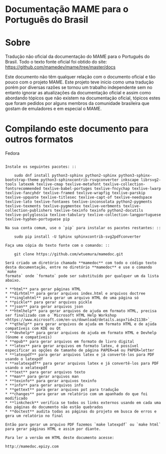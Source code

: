 # Documentação MAME para o Português do Brasil

Sobre
=====

Tradução não oficial da documentação do MAME para o Português do Brasil.
Todo o texto fonte oficial foi obtido do site:
https://github.com/mamedev/mame/tree/master/docs

Este documento não têm qualquer relação com o documento oficial e tão
pouco com o projeto MAME. Este projeto teve inicio como uma tradução
porém por diversas razões se tornou um trabalho independente sem no
entanto ignorar as atualizações da documentação oficial e assim como
abordando tópicos que não existem na documentação oficial, tópicos estes
que foram pedidos por alguns membros da comunidade brasileira que gostam
de emuladores e em especial o MAME.

Compilando este documento para outros formatos
==============================================

Fedora
~~~~~~

Instale os seguintes pacotes: ::

	sudo dnf install python3-sphinx python2-sphinx python3-sphinx-bootstrap-theme python3-sphinxcontrib-rsvgconverter inkscape librsvg2-tools latexmk texlive-cmap texlive-metafont texlive-collection-fontsrecommended texlive-babel-portuges texlive-fncychap texlive-lwarp texlive-fancyhdr texlive-framed texlive-wrapfig texlive-parskip texlive-upquote texlive-titlesec texlive-capt-of texlive-needspace texlive-lato texlive-fontaxes texlive-inconsolata python2-pygments texlive-texments texlive-pygmentex texlive-verbments texlive-collection-publishers texlive-texinfo texinfo python2-docutils texlive-polyglossia texlive-tabulary texlive-collection-langportuguese texlive-hyphen-portuguese pip

Na sua conta comum, use o `pip` para instalar os pacotes restantes: ::

	sudo pip install -U Sphinx sphinxcontrib-svg2pdfconverter

Faça uma cópia do texto fonte com o comando: ::

	git clone https://github.com/wtuemura/mamedoc.git

Será criado um diretório chamado **mamedoc** com todo o código texto
desta documentação, entre no diretório **mamedoc** e use o comando `make
formato` onde `formato` pode ser substituído por qualquer um da lista
abaixo.

* **html** para gerar páginas HTML
* **dirhtml** para gerar arquivos index.html e arquivos doctree
* **singlehtml** para gerar um arquivo HTML de uma página só
* **pickle** para gerar arquivos pickle
* **json** para gerar arquivos json
* **htmlhelp** para gerar arquivos de ajuda em formato HTML, precisa ser finalizado com o `Microsoft HTML Help Workshop <https://www.microsoft.com/en-us/download/details.aspx?id=21138>`_
* **qthelp** para gerar arquivos de ajuda em formato HTML e de ajuda compatíveis com KDE ou Qt
* **devhelp** para gerar arquivos de ajuda em formato HTML e Devhelp (Gnome e compatíveis)
* **epub** para gerar arquivos em formato de livro digital
* **latex** para gerar arquivos em formato latex, é possível especificar as opções de tamanho de página PAPER=a4 ou PAPER=letter
* **latexpdf** para gerar arquivos latex e já convertê-los para PDF usando o latexpdf
* **xelatexpdf** para gerar arquivos latex e já convertê-los para PDF usando o xelatexpdf
* **text** para gerar arquivos texto
* **man** para gerar arquivos man
* **texinfo** para gerar arquivos texinfo
* **info** para gerar arquivos info
* **gettext** para gerar arquivos pot para tradução
* **changes** para gerar um relatório com um apanhado do que foi modificado
* **linkcheck** verifica se todos os links externos usando em cada uma das páginas do documento não estão quebrados
* **doctest** audita todas as páginas do projeto em busca de erros e gera um relatório no final

Então para gerar um arquivo PDF fazemos `make latexpdf` ou `make html`
para gerar páginas HTML e assim por diante.

Para ler a versão em HTML deste documento acesse:

http://mamedoc.epizy.com
